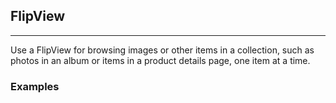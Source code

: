 ## FlipView

----

Use a FlipView for browsing images or other items in a collection, such as photos in an album or items in a product details page, one item at a time. 

### Examples
